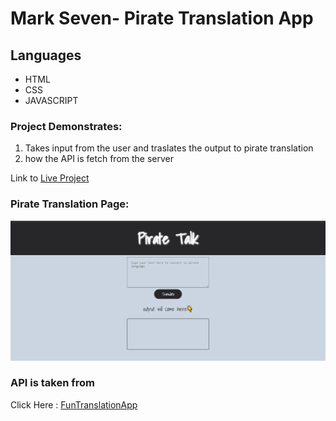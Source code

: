 # Mark Seven- Pirate Translation App

## Languages
* HTML
* CSS
* JAVASCRIPT

### Project Demonstrates:
1. Takes input from the user and traslates the output to pirate translation
1. how the API is fetch from the server

Link to [Live Project](https://translation-to-pirate.netlify.app/)

### Pirate Translation Page:
![pirate_translation_image](https://github.com/hiddartho/mark7-pirate-translate/blob/main/images/pirate-translated-page.png)

### API is taken from
Click Here : [FunTranslationApp](https://funtranslations.com/)
